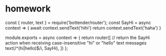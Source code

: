 # homework
const { router, text } = require('bottender/router');
const SayHi = async context => {
    await context.sendText('hihi')
    return context.sendText('haha')
   }
   
module.exports = async context => {
    return router([
        // return the SayHi action when receiving case-insensitive "hi" or "hello" text messages
        text(/^(hi|hello)$/i, SayHi),
      ])
};

